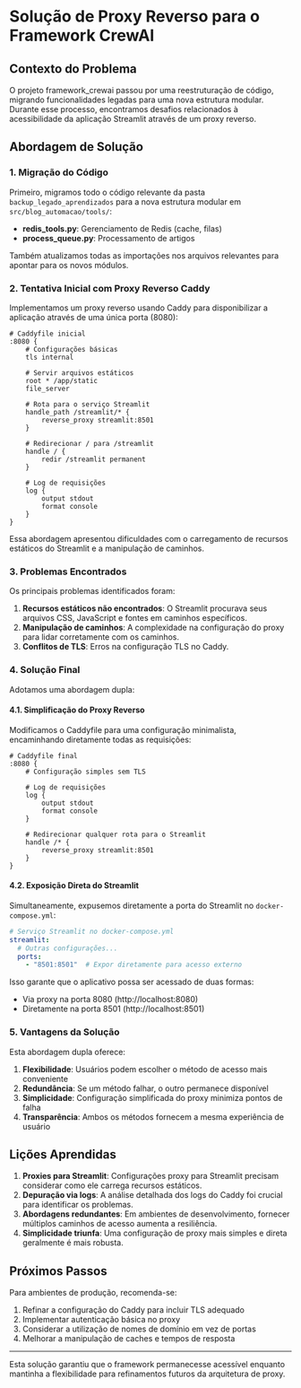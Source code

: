 # Solução de Proxy Reverso para o Framework CrewAI

## Contexto do Problema

O projeto framework_crewai passou por uma reestruturação de código, migrando funcionalidades legadas para uma nova estrutura modular. Durante esse processo, encontramos desafios relacionados à acessibilidade da aplicação Streamlit através de um proxy reverso.

## Abordagem de Solução

### 1. Migração do Código

Primeiro, migramos todo o código relevante da pasta `backup_legado_aprendizados` para a nova estrutura modular em `src/blog_automacao/tools/`:

- **redis_tools.py**: Gerenciamento de Redis (cache, filas)
- **process_queue.py**: Processamento de artigos

Também atualizamos todas as importações nos arquivos relevantes para apontar para os novos módulos.

### 2. Tentativa Inicial com Proxy Reverso Caddy

Implementamos um proxy reverso usando Caddy para disponibilizar a aplicação através de uma única porta (8080):

```
# Caddyfile inicial
:8080 {
    # Configurações básicas
    tls internal

    # Servir arquivos estáticos 
    root * /app/static
    file_server

    # Rota para o serviço Streamlit
    handle_path /streamlit/* {
        reverse_proxy streamlit:8501
    }
    
    # Redirecionar / para /streamlit
    handle / {
        redir /streamlit permanent
    }
    
    # Log de requisições
    log {
        output stdout
        format console
    }
}
```

Essa abordagem apresentou dificuldades com o carregamento de recursos estáticos do Streamlit e a manipulação de caminhos.

### 3. Problemas Encontrados

Os principais problemas identificados foram:

1. **Recursos estáticos não encontrados**: O Streamlit procurava seus arquivos CSS, JavaScript e fontes em caminhos específicos.
2. **Manipulação de caminhos**: A complexidade na configuração do proxy para lidar corretamente com os caminhos.
3. **Conflitos de TLS**: Erros na configuração TLS no Caddy.

### 4. Solução Final

Adotamos uma abordagem dupla:

#### 4.1. Simplificação do Proxy Reverso

Modificamos o Caddyfile para uma configuração minimalista, encaminhando diretamente todas as requisições:

```
# Caddyfile final
:8080 {
    # Configuração simples sem TLS
    
    # Log de requisições
    log {
        output stdout
        format console
    }

    # Redirecionar qualquer rota para o Streamlit
    handle /* {
        reverse_proxy streamlit:8501
    }
}
```

#### 4.2. Exposição Direta do Streamlit

Simultaneamente, expusemos diretamente a porta do Streamlit no `docker-compose.yml`:

```yaml
# Serviço Streamlit no docker-compose.yml
streamlit:
  # Outras configurações...
  ports:
    - "8501:8501"  # Expor diretamente para acesso externo
```

Isso garante que o aplicativo possa ser acessado de duas formas:
- Via proxy na porta 8080 (http://localhost:8080)
- Diretamente na porta 8501 (http://localhost:8501)

### 5. Vantagens da Solução

Esta abordagem dupla oferece:

1. **Flexibilidade**: Usuários podem escolher o método de acesso mais conveniente
2. **Redundância**: Se um método falhar, o outro permanece disponível
3. **Simplicidade**: Configuração simplificada do proxy minimiza pontos de falha
4. **Transparência**: Ambos os métodos fornecem a mesma experiência de usuário

## Lições Aprendidas

1. **Proxies para Streamlit**: Configurações proxy para Streamlit precisam considerar como ele carrega recursos estáticos.
2. **Depuração via logs**: A análise detalhada dos logs do Caddy foi crucial para identificar os problemas.
3. **Abordagens redundantes**: Em ambientes de desenvolvimento, fornecer múltiplos caminhos de acesso aumenta a resiliência.
4. **Simplicidade triunfa**: Uma configuração de proxy mais simples e direta geralmente é mais robusta.

## Próximos Passos

Para ambientes de produção, recomenda-se:

1. Refinar a configuração do Caddy para incluir TLS adequado
2. Implementar autenticação básica no proxy
3. Considerar a utilização de nomes de domínio em vez de portas
4. Melhorar a manipulação de caches e tempos de resposta

---

Esta solução garantiu que o framework permanecesse acessível enquanto mantinha a flexibilidade para refinamentos futuros da arquitetura de proxy.